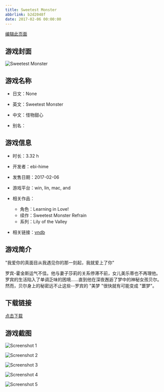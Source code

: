 ```yaml
---
title: Sweetest Monster
abbrlink: b2d2048f
date: 2017-02-06 00:00:00
---
```

[编辑此页面](https://github.com/ACG-3/ADV3-source/blob/main/source/_posts/games/Sweetest%20Monster.md)

## 游戏封面

![Sweetest Monster](https://pan.timero.xyz/d/onedrive/img_lib_001/Sweetest%20Monster_cover.avif)


## 游戏名称

- 日文：None
- 英文：Sweetest Monster
- 中文：怪物甜心

- 别名：


## 游戏信息

- 时长：3.32 h
- 开发者：ebi-hime
- 发售日期：2017-02-06
- 游戏平台：win, lin, mac, and
- 相关作品：
   - 角色：Learning in Love!
   - 续作：Sweetest Monster Refrain
   - 系列：Lily of the Valley

- 相关链接：[vndb](https://vndb.org/v20501)


## 游戏简介

"我爱你的真面目从我遇见你的那一刻起，我就爱上了你"

罗宾-霍金斯运气不佳。他与妻子莎莉的关系停滞不前，女儿美乐蒂也不再理他。罗宾的生活陷入了单调乏味的困境......直到他在深夜邂逅了梦中的神秘女孩贝尔。然而，贝尔身上的秘密远不止这些--罗宾的 "美梦 "很快就有可能变成 "噩梦"。




## 下载链接

[点击下载](https://pan.timero.xyz/onedrive/adv_lib_001/Sweetest%20Monster)


## 游戏截图


![Screenshot 1](https://pan.timero.xyz/d/onedrive/img_lib_001/Sweetest%20Monster_Screenshot_1.avif)

![Screenshot 2](https://pan.timero.xyz/d/onedrive/img_lib_001/Sweetest%20Monster_Screenshot_2.avif)

![Screenshot 3](https://pan.timero.xyz/d/onedrive/img_lib_001/Sweetest%20Monster_Screenshot_3.avif)

![Screenshot 4](https://pan.timero.xyz/d/onedrive/img_lib_001/Sweetest%20Monster_Screenshot_4.avif)

![Screenshot 5](https://pan.timero.xyz/d/onedrive/img_lib_001/Sweetest%20Monster_Screenshot_5.avif)


